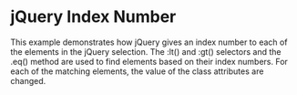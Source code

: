 # jQuery Index Number

This example demonstrates how jQuery gives an index number to each of the elements in the jQuery selection. The :lt() and :gt() selectors and the .eq() method are used to find elements based on their index numbers. For each of the matching elements, the value of the class attributes are changed.
